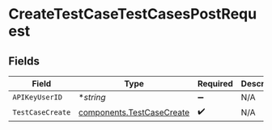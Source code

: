 # CreateTestCaseTestCasesPostRequest


## Fields

| Field                                                                  | Type                                                                   | Required                                                               | Description                                                            |
| ---------------------------------------------------------------------- | ---------------------------------------------------------------------- | ---------------------------------------------------------------------- | ---------------------------------------------------------------------- |
| `APIKeyUserID`                                                         | **string*                                                              | :heavy_minus_sign:                                                     | N/A                                                                    |
| `TestCaseCreate`                                                       | [components.TestCaseCreate](../../models/components/testcasecreate.md) | :heavy_check_mark:                                                     | N/A                                                                    |
